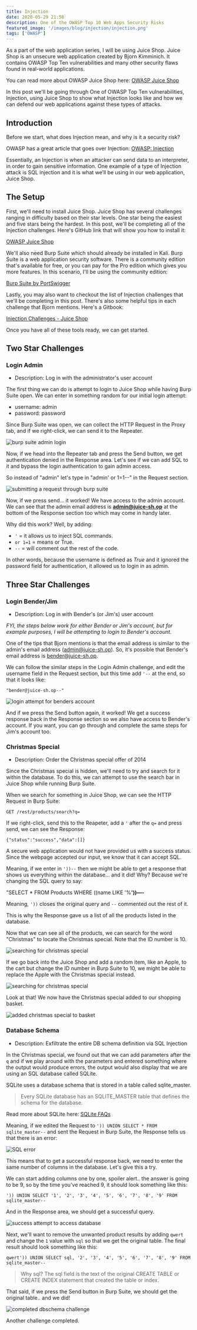 ```yaml
---
title: Injection
date: 2020-05-29 21:58
description: One of the OWASP Top 10 Web Apps Security Risks
featured_image: '/images/blog/injection/injection.png'
tags: ['OWASP']
---
```


As a part of the web application series, I will be using Juice Shop. Juice Shop is an unsecure web application created by Bjorn Kimminich. It contains OWASP Top Ten vulnerabilities and many other security flaws found in real-world applications.

You can read more about OWASP Juice Shop here: [OWASP Juice Shop](https://owasp.org/www-project-juice-shop/)

In this post we'll be going through One of OWASP Top Ten vulnerabilities, Injection, using Juice Shop to show what Injection looks like and how we can defend our web applications against these types of attacks.

## Introduction 

Before we start, what does Injection mean, and why is it a security risk?

OWASP has a great article that goes over Injection: [OWASP: Injection](https://owasp.org/www-project-top-ten/OWASP_Top_Ten_2017/Top_10-2017_A1-Injection)

Essentially, an Injection is when an attacker can send data to an interpreter, in order to gain sensitive information. One example of a type of Injection attack is SQL injection and it is what we’ll be using in our web application, Juice Shop.

## The Setup 

First, we'll need to install Juice Shop. Juice Shop has several challenges ranging in difficulty based on their star levels. One star being the easiest and five stars being the hardest. In this post, we'll be completing all of the Injection challenges. Here's GitHub link that will show you how to install it:

[OWASP Juice Shop](https://github.com/bkimminich/juice-shop#from-sources)

We'll also need Burp Suite which should already be installed in Kali. Burp Suite is a web application security software. There is a community edition that's available for free, or you can pay for the Pro edition which gives you more features. In this scenario, I'll be using the community edition: 

[Burp Suite by PortSwigger](https://portswigger.net/burp)

Lastly, you may also want to checkout the list of Injection challenges that we'll be completing in this post. There's also some helpful tips in each challenge that Bjorn mentions. Here's a Gitbook:

[Injection Challenges - Juice Shop](https://bkimminich.gitbooks.io/pwning-owasp-juice-shop/part2/injection.html)

Once you have all of these tools ready, we can get started. 

## Two Star Challenges

### Login Admin

 * Description: Log in with the administrator's user account

The first thing we can do is attempt to login to Juice Shop while having Burp Suite open. We can enter in something random for our initial login attempt: 

* username: admin
* password: password

Since Burp Suite was open, we can collect the HTTP Request in the Proxy tab, and if we right-click, we can send it to the Repeater.

<img src="/images/blog/injection/admin.jpg" alt="burp suite admin login">

Now, if we head into the Repeater tab and press the Send button, we get authentication denied in the Response area. Let's see if we can add SQL to it and bypass the login authentication to gain admin access.

So instead of "admin" let's type in "admin' or 1=1--" in the Request section.

<img src="/images/blog/injection/adminrequest.jpg" alt="submitting a request through burp suite">

Now, if we press send... it worked! We have access to the admin account. We can see that the admin email address is **admin@juice-sh.op** at the bottom of the Response section too which may come in handy later. 

Why did this work? Well, by adding: 

* `'` = it allows us to inject SQL commands. 
* `or 1=1` = means or True. 
* `--` = will comment out the rest of the code.

In other words, because the username is defined as *True* and it ignored the password field for authentication, it allowed us to login in as admin.

## Three Star Challenges

### Login Bender/Jim 

* Description: Log in with Bender's (or Jim's) user account

*FYI, the steps below work for either Bender or Jim's account, but for example purposes, I will be attempting to login to Bender's account.*

One of the tips that Bjorn mentions is that the email address is similar to the admin's email address (admin@juice-sh.op). So, it's possible that Bender's email address is bender@juice-sh.op.

We can follow the similar steps in the Login Admin challenge, and edit the username field in the Request section, but this time add `'--` at the end, so that it looks like: 

`"bender@juice-sh.op--"`

<img src="/images/blog/injection/bender.jpg" alt="login attempt for benders account">

And if we press the Send button again, it worked! We get a success response back in the Response section so we also have access to Bender's account. If you want, you can go through and complete the same steps for Jim's account too.

### Christmas Special 

* Description: Order the Christmas special offer of 2014

Since the Christmas special is hidden, we'll need to try and search for it within the database. To do this, we can attempt to use the search bar in Juice Shop while running Burp Suite. 

When we search for something in Juice Shop, we can see the HTTP Request in Burp Suite: 

	GET /rest/products/search?q= 

If we right-click, send this to the Reapeter, add a `'` after the `q=` and press send, we can see the Response:

	{"status":"success","data":[]}

A secure web application would not have provided us with a success status. Since the webpage accepted our input, we know that it can accept SQL.

Meaning, if we enter in `'))--` then we might be able to get a response that shows us everything within the database... and it did! Why? Because we're changing the SQL query to say: 

"SELECT * FROM Products WHERE ((name LIKE '%**'))—-**

Meaning, `'))` closes the original query and `--` commented out the rest of it. 

This is why the Response gave us a list of all the products listed in the database. 

Now that we can see all of the products, we can search for the word "Christmas" to locate the Christmas special. Note that the ID number is 10. 

<img src="/images/blog/injection/christmas.jpg" alt="searching for christmas special">

If we go back into the Juice Shop and add a random item, like an Apple, to the cart but change the ID number in Burp Suite to 10, we might be able to replace the Apple with the Christmas special instead. 

<img src="/images/blog/injection/productid.png" alt="searching for christmas special">

Look at that! We now have the Christmas special added to our shopping basket.

<img src="/images/blog/injection/basket.png" alt="added christmas special to basket">

### Database Schema

* Description: Exfiltrate the entire DB schema definition via SQL Injection

In the Christmas special, we found out that we can add parameters after the `q` and if we play around with the parameters and entered something where the output would produce errors, the output would also display that we are using an SQL database called SQLite.

SQLite uses a database schema that is stored in a table called sqlite_master.

> Every SQLite database has an SQLITE_MASTER table that defines the schema for the database.


Read more about SQLite here: [SQLite FAQs](https://www.sqlite.org/faq.html#q7)

Meaning, if we edited the Request to `')) UNION SELECT * FROM sqlite_master--` and sent the Request in Burp Suite, the Response tells us that there is an error:

<img src="/images/blog/injection/dbschema.png" alt="SQL error">

This means that to get a successful response back, we need to enter the same number of columns in the database. Let's give this a try. 

We can start adding columns one by one, spoiler alert.. the answer is going to be 9, so by the time you've reached 9, it should look something like this: 

	')) UNION SELECT '1', '2', '3', '4', '5', '6', '7', '8', '9' FROM sqlite_master--

And in the Response area, we should get a successful query. 

<img src="/images/blog/injection/success.png" alt="success attempt to access database">

Next, we'll want to remove the unwanted product results by adding `qwert` and change the `1` value with `sql` so that we get the original table. The final result should look something like this: 

	qwert')) UNION SELECT sql, '2', '3', '4', '5', '6', '7', '8', '9' FROM sqlite_master--

> Why sql? The sql field is the text of the original CREATE TABLE or CREATE INDEX statement that created the table or index.

That said, if we press the Send button in Burp Suite, we should get the original table.. and we did! 

<img src="/images/blog/injection/finaldbschema.png" alt="completed dbschema challenge">

Another challenge completed. 

